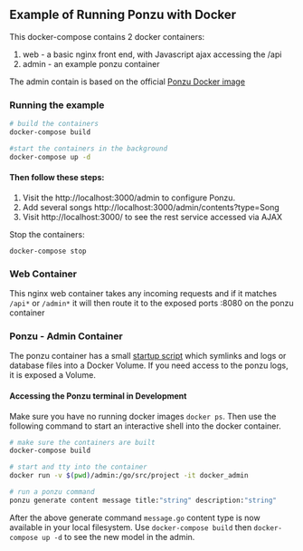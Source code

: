 ## Example of Running Ponzu with Docker

This docker-compose contains 2 docker containers:

1. web - a basic nginx front end, with Javascript ajax accessing the /api
2. admin - an example ponzu container

The admin contain is based on the official [Ponzu Docker image](https://hub.docker.com/r/ponzu/ponzu/)

### Running the example

```bash
# build the containers
docker-compose build

#start the containers in the background
docker-compose up -d
```

#### Then follow these steps:
1. Visit the http://localhost:3000/admin to configure Ponzu.
2. Add several songs http://localhost:3000/admin/contents?type=Song
3. Visit http://localhost:3000/ to see the rest service accessed via AJAX

Stop the containers:
```
docker-compose stop
```

### Web Container

This nginx web container takes any incoming requests and if it matches `/api*` or `/admin*` it will then route it to the exposed ports :8080 on the ponzu container

### Ponzu - Admin Container

The ponzu container has a small [startup script](./admin/start_admin_.sh) which symlinks and logs or database files into a Docker Volume. If you need access to the ponzu logs, it is exposed a Volume.

#### Accessing the Ponzu terminal in Development

Make sure you have no running docker images `docker ps`. Then use the following command to start an interactive shell into the docker container.

```bash
# make sure the containers are built
docker-compose build

# start and tty into the container
docker run -v $(pwd)/admin:/go/src/project -it docker_admin

# run a ponzu command
ponzu generate content message title:"string" description:"string"
```

After the above generate command `message.go` content type is now available in your local filesystem. Use `docker-compose build` then `docker-compose up -d` to see the new model in the admin.

